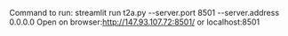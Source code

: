 Command to run: streamlit run t2a.py --server.port 8501 --server.address 0.0.0.0
Open on browser:http://147.93.107.72:8501/ or localhost:8501 
